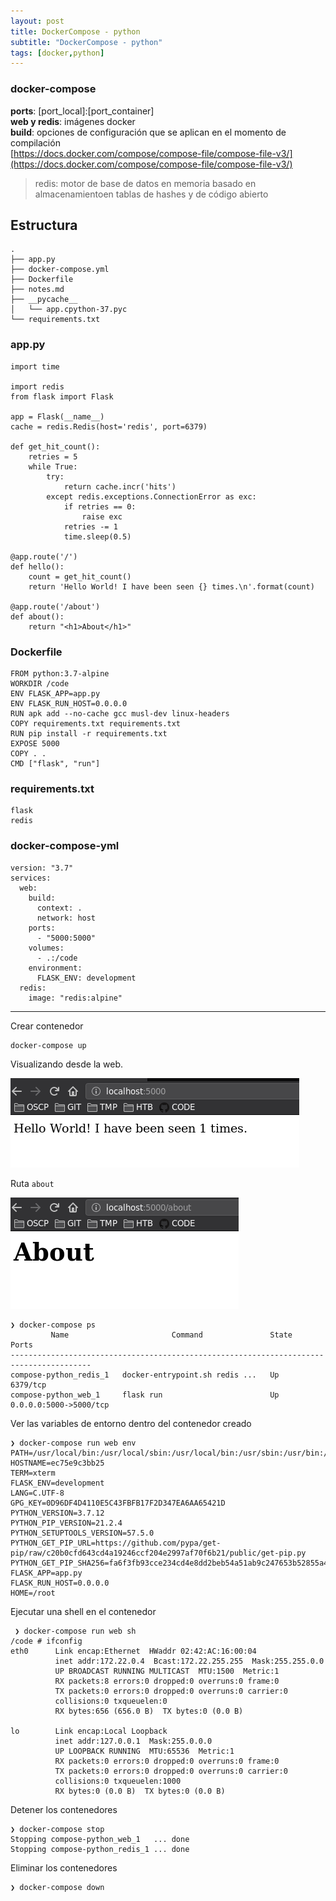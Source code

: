 ```yaml
---
layout: post
title: DockerCompose - python
subtitle: "DockerCompose - python"
tags: [docker,python]
---
```



### docker-compose

**ports**: [port_local]:[port_container]  
**web y redis**: imágenes docker  
**build**: opciones de configuración que se aplican en el momento de compilación  
[https://docs.docker.com/compose/compose-file/compose-file-v3/](https://docs.docker.com/compose/compose-file/compose-file-v3/)

> redis: motor de base de datos en memoria basado en almacenamientoen tablas de hashes y de código abierto

## Estructura

```
.
├── app.py
├── docker-compose.yml
├── Dockerfile
├── notes.md
├── __pycache__
│   └── app.cpython-37.pyc
└── requirements.txt
```

### app.py

```
import time

import redis
from flask import Flask

app = Flask(__name__)
cache = redis.Redis(host='redis', port=6379)

def get_hit_count():
    retries = 5
    while True:
        try:
            return cache.incr('hits')
        except redis.exceptions.ConnectionError as exc:
            if retries == 0:
                raise exc
            retries -= 1
            time.sleep(0.5)

@app.route('/')
def hello():
    count = get_hit_count()
    return 'Hello World! I have been seen {} times.\n'.format(count)

@app.route('/about')
def about():
    return "<h1>About</h1>"
```

### Dockerfile

```
FROM python:3.7-alpine
WORKDIR /code
ENV FLASK_APP=app.py
ENV FLASK_RUN_HOST=0.0.0.0
RUN apk add --no-cache gcc musl-dev linux-headers
COPY requirements.txt requirements.txt
RUN pip install -r requirements.txt
EXPOSE 5000
COPY . .
CMD ["flask", "run"]
```

### requirements.txt

```
flask
redis
```

### docker-compose-yml

```
version: "3.7"
services:
  web:
    build:
      context: .
      network: host
    ports:
      - "5000:5000"
    volumes:
      - .:/code
    environment:
      FLASK_ENV: development
  redis:
    image: "redis:alpine"
```

----

Crear contenedor

```
docker-compose up
```

Visualizando desde la web.

![web](../assets/imgs/dcpython/web.png)

Ruta `about`

![about](../assets/imgs/dcpython/about.png)

```
❯ docker-compose ps   
         Name                       Command               State           Ports         
----------------------------------------------------------------------------------------
compose-python_redis_1   docker-entrypoint.sh redis ...   Up      6379/tcp              
compose-python_web_1     flask run                        Up      0.0.0.0:5000->5000/tcp
```

Ver las variables de entorno dentro del contenedor creado

```
❯ docker-compose run web env
PATH=/usr/local/bin:/usr/local/sbin:/usr/local/bin:/usr/sbin:/usr/bin:/sbin:/bin
HOSTNAME=ec75e9c3bb25
TERM=xterm
FLASK_ENV=development
LANG=C.UTF-8
GPG_KEY=0D96DF4D4110E5C43FBFB17F2D347EA6AA65421D
PYTHON_VERSION=3.7.12
PYTHON_PIP_VERSION=21.2.4
PYTHON_SETUPTOOLS_VERSION=57.5.0
PYTHON_GET_PIP_URL=https://github.com/pypa/get-pip/raw/c20b0cfd643cd4a19246ccf204e2997af70f6b21/public/get-pip.py
PYTHON_GET_PIP_SHA256=fa6f3fb93cce234cd4e8dd2beb54a51ab9c247653b52855a48dd44e6b21ff28b
FLASK_APP=app.py
FLASK_RUN_HOST=0.0.0.0
HOME=/root
```

Ejecutar una shell en el contenedor

```
 ❯ docker-compose run web sh  
/code # ifconfig
eth0      Link encap:Ethernet  HWaddr 02:42:AC:16:00:04  
          inet addr:172.22.0.4  Bcast:172.22.255.255  Mask:255.255.0.0
          UP BROADCAST RUNNING MULTICAST  MTU:1500  Metric:1
          RX packets:8 errors:0 dropped:0 overruns:0 frame:0
          TX packets:0 errors:0 dropped:0 overruns:0 carrier:0
          collisions:0 txqueuelen:0 
          RX bytes:656 (656.0 B)  TX bytes:0 (0.0 B)

lo        Link encap:Local Loopback  
          inet addr:127.0.0.1  Mask:255.0.0.0
          UP LOOPBACK RUNNING  MTU:65536  Metric:1
          RX packets:0 errors:0 dropped:0 overruns:0 frame:0
          TX packets:0 errors:0 dropped:0 overruns:0 carrier:0
          collisions:0 txqueuelen:1000 
          RX bytes:0 (0.0 B)  TX bytes:0 (0.0 B)
```

Detener los contenedores

```
❯ docker-compose stop      
Stopping compose-python_web_1   ... done
Stopping compose-python_redis_1 ... done
```

Eliminar los contenedores

```
❯ docker-compose down
```
